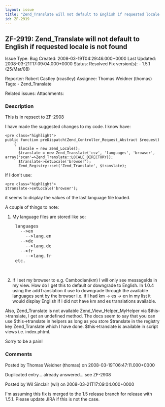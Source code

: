```yaml
---
layout: issue
title: "Zend_Translate will not default to English if requested locale is not found"
id: ZF-2919
---
```


ZF-2919: Zend\_Translate will not default to English if requested locale is not found
-------------------------------------------------------------------------------------

 Issue Type: Bug Created: 2008-03-19T04:29:46.000+0000 Last Updated: 2008-03-21T17:09:04.000+0000 Status: Resolved Fix version(s): - 1.5.1 (25/Mar/08)
 
 Reporter:  Robert Castley (rcastley)  Assignee:  Thomas Weidner (thomas)  Tags: - Zend\_Translate
 
 Related issues: 
 Attachments: 
### Description

This is in repsect to ZF-2908

I have made the suggested changes to my code. I know have:

 
    <pre class="highlight">
    public function preDispatch(Zend_Controller_Request_Abstract $request)
        {
          $locale = new Zend_Locale();
          $translate = new Zend_Translate('csv', 'languages', 'browser', array('scan'=>Zend_Translate::LOCALE_DIRECTORY));
          $translate->setLocale('browser');
          Zend_Registry::set('Zend_Translate', $translate);


If I don't use:

 
    <pre class="highlight">
    $translate->setLocale('browser');


it seems to display the values of the last language file loaded.

A couple of things to note:

1) My language files are stored like so:

 
    <pre class="highlight">
    languages
      -->en
        -->lang.en
      -->de
        -->lang.de
      -->fr
        -->lang.fr
    etc.


2) If I set my browser to e.g. Cambodian(km) I will only see messageIds in my view. How do I get this to default or downgrade to English. In 1.0.4 using the addTranslation it use to downgrade through the available languages sent by the browser i.e. if I had km -> es -> en in my list it would display English if I did not have km and es translations available.

Also, Zend\_Translate is not available Zend\_View\_Helper\_MyHelper via $this->translate, I get an undefined method. The docs seem to say that you can use $this->translate in helpers as long as you store $translate in the registry key Zend\_Translate which I have done. $this->translate is available in script views i.e. index.phtml.

Sorry to be a pain!

 

 

### Comments

Posted by Thomas Weidner (thomas) on 2008-03-19T06:47:11.000+0000

Duplicated entry... already answered... see ZF-2908

 

 

Posted by Wil Sinclair (wil) on 2008-03-21T17:09:04.000+0000

I'm assuming this fix is merged to the 1.5 release branch for release with 1.5.1. Please update JIRA if this is not the case.

 

 